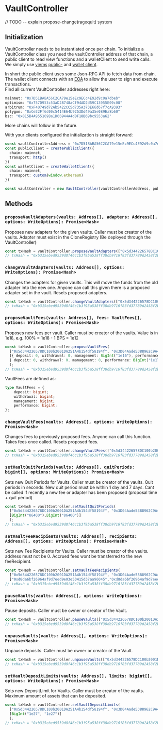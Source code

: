 # VaultController

// TODO -- explain propose-change(ragequit) system
## Initialization

VaultController needs to be instantiated once per chain. To initialize a VaultController class you need the vaultController address of that chain, a public client to read view functions and a walletClient to send write calls. We simply use [viems](https://viem.sh/) [public-](https://viem.sh/docs/clients/public.html) and [wallet client](https://viem.sh/docs/clients/wallet.html). 

In short the public client uses some Json-RPC API to fetch data from chain.<br/>
The wallet client connects with an [EOA](https://ethereum.org/en/glossary/#account) to allow the user to sign and execute transactions.<br/>
Find all current VaultController addresses right here:
```ts
mainnet: "0x7D51BABA56C2CA79e15eEc9ECc4E92d9c0a7dbeb"
optimism: "0x757D953c53aD28748aCf94AD2d59C13955E09c08"
arbitrum: "0xF40749d72Ab5422CC5d735A373E66d67f7cA9393"
polygon: "0xCe22Ff6d00c5414E64b9253Dd49a35e0B9Ea8b60"
bsc: "0x815B4A955169Ba1D66944A4d8F18B69bc9553a62"
```
More chains will follow in the future.<br/>

With your clients configured the initialization is straight forward:

```ts
const vaultControllerAddress = "0x7D51BABA56C2CA79e15eEc9ECc4E92d9c0a7dbeb",
const publicClient = createPublicClient({ 
  chain: mainnet,
  transport: http()
})
const walletClient = createWalletClient({
  chain: mainnet,
  transport: custom(window.ethereum)
})

const vaultController = new VaultController(vaultControllerAddress, publicClient, walletClient);
```

## Methods

### `proposeVaultAdapters(vaults: Address[], adapters: Address[], options: WriteOptions): Promise<Hash>`

Proposes new adapters for the given vaults. Caller must be creator of the vaults. Adapter must exist in the CloneRegistry (Be deployed through the VaultController)

```ts
const txHash = vaultController.proposeVaultAdapters(["0x5d344226578DC100b2001DA251A4b154df58194f", "0x3D04Aade5388962C9A4f83B636a3a8ED63ea5b4D"],["0x612465C8d6F1B2Bc85DF43224a8A3b5e04F634fc", "0xE48d33e869f874D6BEe3701beF22ae72c60A3b3c"]);
// txHash = "0xb315ebed9539d8f46c1b3f95a538ff38db9716f83fd37789d2458f2b6c812bb6"
```

### `changeVaultAdapters(vaults: Address[], options: WriteOptions): Promise<Hash>`

Changes the adapters for given vaults. This will move the funds from the old adapter into the new one. Anyone can call this given there is a proposed adapter set in the vault. Resets proposed adapters.

```ts
const txHash = vaultController.changeVaultAdapters(["0x5d344226578DC100b2001DA251A4b154df58194f", "0x3D04Aade5388962C9A4f83B636a3a8ED63ea5b4D"]);
// txHash = "0xb315ebed9539d8f46c1b3f95a538ff38db9716f83fd37789d2458f2b6c812bb6"
```


### `proposeVaultFees(vaults: Address[], fees: VaultFees[], options: WriteOptions): Promise<Hash>`

Proposes new fees per vault. Caller must be creator of the vaults. Value is in 1e18, e.g. 100% = 1e18 - 1 BPS = 1e12

```ts
const txHash = vaultController.proposeVaultFees(
  ["0x5d344226578DC100b2001DA251A4b154df58194f", "0x3D04Aade5388962C9A4f83B636a3a8ED63ea5b4D"],
  [{ deposit: 0, withdrawal: 0, management: BigInt("1e16"), performance: BigInt("1e17") },
  { deposit: 0, withdrawal: 0, management: 0, performance: BigInt("1e17") }]
  );
// txHash = "0xb315ebed9539d8f46c1b3f95a538ff38db9716f83fd37789d2458f2b6c812bb6"
```

VaultFees are defined as:

```ts
type VaultFees = {
    deposit: bigint;
    withdrawal: bigint;
    management: bigint;
    performance: bigint;
};
```


### `changeVaultFees(vaults: Address[], options: WriteOptions): Promise<Hash>`

Changes fees to previously proposed fees. Anyone can call this function. Takes fees once called. Resets proposed fees.

```ts
const txHash = vaultController.changeVaultFees(["0x5d344226578DC100b2001DA251A4b154df58194f", "0x3D04Aade5388962C9A4f83B636a3a8ED63ea5b4D"]);
// txHash = "0xb315ebed9539d8f46c1b3f95a538ff38db9716f83fd37789d2458f2b6c812bb6"
```


### `setVaultQuitPeriods(vaults: Address[], quitPeriods: bigint[], options: WriteOptions): Promise<Hash>`

Sets new Quit Periods for Vaults. Caller must be creator of the vaults. Quit periods in seconds. New quit period must be within 1 day and 7 days. Cant be called if recently a new fee or adapter has been proposed (proposal time + quit period)

```ts
const txHash = vaultController.setVaultQuitPeriods(
  ["0x5d344226578DC100b2001DA251A4b154df58194f", "0x3D04Aade5388962C9A4f83B636a3a8ED63ea5b4D"],
  [BigInt("86400"),BigInt("86400")]
  );
// txHash = "0xb315ebed9539d8f46c1b3f95a538ff38db9716f83fd37789d2458f2b6c812bb6"
```

### `setVaultFeeRecipients(vaults: Address[], recipients: Address[], options: WriteOptions): Promise<Hash>`

Sets new Fee Recipients for Vaults. Caller must be creator of the vaults. address must not be 0. Accrued fees wont be transferred to the new feeRecipient.

```ts
const txHash = vaultController.setVaultFeeRecipients(
  ["0x5d344226578DC100b2001DA251A4b154df58194f", "0x3D04Aade5388962C9A4f83B636a3a8ED63ea5b4D"],
  ["0xd8da6bf26964af9d7eed9e03e53415d37aa96045","0xd8da6bf26964af9d7eed9e03e53415d37aa96045"]);
// txHash = "0xb315ebed9539d8f46c1b3f95a538ff38db9716f83fd37789d2458f2b6c812bb6"
```



### `pauseVaults(vaults: Address[], options: WriteOptions): Promise<Hash>`

Pause deposits. Caller must be owner or creator of the Vault.

```ts
const txHash = vaultController.pauseVaults(["0x5d344226578DC100b2001DA251A4b154df58194f", "0x3D04Aade5388962C9A4f83B636a3a8ED63ea5b4D"]);
// txHash = "0xb315ebed9539d8f46c1b3f95a538ff38db9716f83fd37789d2458f2b6c812bb6"
```


### `unpauseVaults(vaults: Address[], options: WriteOptions): Promise<Hash>`

Unpause deposits. Caller must be owner or creator of the Vault.

```ts
const txHash = vaultController.unpauseVaults(["0x5d344226578DC100b2001DA251A4b154df58194f", "0x3D04Aade5388962C9A4f83B636a3a8ED63ea5b4D"]);
// txHash = "0xb315ebed9539d8f46c1b3f95a538ff38db9716f83fd37789d2458f2b6c812bb6"
```


### `setVaultDepositLimits(vaults: Address[], limits: bigint[], options: WriteOptions): Promise<Hash>`

Sets new DepositLimit for Vaults. Caller must be creator of the vaults. Maximum amount of assets that can be deposited.

```ts
const txHash = vaultController.setVaultDepositLimits(
  ["0x5d344226578DC100b2001DA251A4b154df58194f", "0x3D04Aade5388962C9A4f83B636a3a8ED63ea5b4D"],
  [BigInt("1e27", "1e27")]
  );
// txHash = "0xb315ebed9539d8f46c1b3f95a538ff38db9716f83fd37789d2458f2b6c812bb6"
```